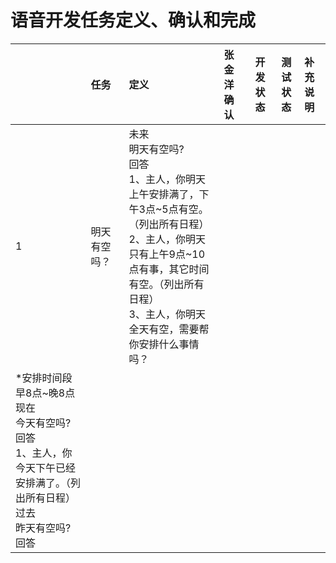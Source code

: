 # 语音开发任务定义、确认和完成

|   | 任务 |定义|张金洋确认|开发状态|测试状态|补充说明|
|---|:-----|:---|:---|:---:|:---:|:---|
|1|明天有空吗？|未来<br/>明天有空吗?<br/>回答<br/>1、主人，你明天上午安排满了，下午3点~5点有空。（列出所有日程）<br/>2、主人，你明天只有上午9点~10点有事，其它时间有空。（列出所有日程）<br/>3、主人，你明天全天有空，需要帮你安排什么事情吗？<br/>
*安排时间段早8点~晚8点<br/>现在<br/>今天有空吗?<br/>回答<br/>1、主人，你今天下午已经安排满了。（列出所有日程）<br/>过去<br/>昨天有空吗?<br/>回答|||||
